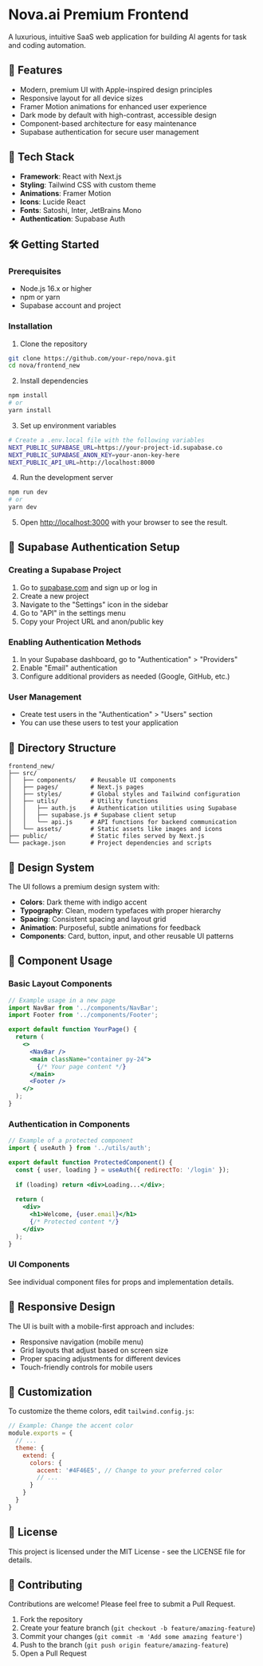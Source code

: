 # Nova.ai Premium Frontend

A luxurious, intuitive SaaS web application for building AI agents for task and coding automation.

## 🚀 Features

- Modern, premium UI with Apple-inspired design principles
- Responsive layout for all device sizes
- Framer Motion animations for enhanced user experience
- Dark mode by default with high-contrast, accessible design
- Component-based architecture for easy maintenance
- Supabase authentication for secure user management

## 🧱 Tech Stack

- **Framework**: React with Next.js
- **Styling**: Tailwind CSS with custom theme
- **Animations**: Framer Motion
- **Icons**: Lucide React
- **Fonts**: Satoshi, Inter, JetBrains Mono
- **Authentication**: Supabase Auth

## 🛠️ Getting Started

### Prerequisites

- Node.js 16.x or higher
- npm or yarn
- Supabase account and project

### Installation

1. Clone the repository
```bash
git clone https://github.com/your-repo/nova.git
cd nova/frontend_new
```

2. Install dependencies
```bash
npm install
# or
yarn install
```

3. Set up environment variables
```bash
# Create a .env.local file with the following variables
NEXT_PUBLIC_SUPABASE_URL=https://your-project-id.supabase.co
NEXT_PUBLIC_SUPABASE_ANON_KEY=your-anon-key-here
NEXT_PUBLIC_API_URL=http://localhost:8000
```

4. Run the development server
```bash
npm run dev
# or
yarn dev
```

5. Open [http://localhost:3000](http://localhost:3000) with your browser to see the result.

## 🔐 Supabase Authentication Setup

### Creating a Supabase Project

1. Go to [supabase.com](https://supabase.com) and sign up or log in
2. Create a new project
3. Navigate to the "Settings" icon in the sidebar
4. Go to "API" in the settings menu
5. Copy your Project URL and anon/public key

### Enabling Authentication Methods

1. In your Supabase dashboard, go to "Authentication" > "Providers"
2. Enable "Email" authentication
3. Configure additional providers as needed (Google, GitHub, etc.)

### User Management

- Create test users in the "Authentication" > "Users" section
- You can use these users to test your application

## 🧩 Directory Structure

```
frontend_new/
├── src/
│   ├── components/    # Reusable UI components
│   ├── pages/         # Next.js pages
│   ├── styles/        # Global styles and Tailwind configuration
│   ├── utils/         # Utility functions
│   │   ├── auth.js    # Authentication utilities using Supabase
│   │   ├── supabase.js # Supabase client setup
│   │   └── api.js     # API functions for backend communication
│   └── assets/        # Static assets like images and icons
├── public/            # Static files served by Next.js
└── package.json       # Project dependencies and scripts
```

## 🎨 Design System

The UI follows a premium design system with:

- **Colors**: Dark theme with indigo accent
- **Typography**: Clean, modern typefaces with proper hierarchy
- **Spacing**: Consistent spacing and layout grid
- **Animation**: Purposeful, subtle animations for feedback
- **Components**: Card, button, input, and other reusable UI patterns

## 🔄 Component Usage

### Basic Layout Components

```jsx
// Example usage in a new page
import NavBar from '../components/NavBar';
import Footer from '../components/Footer';

export default function YourPage() {
  return (
    <>
      <NavBar />
      <main className="container py-24">
        {/* Your page content */}
      </main>
      <Footer />
    </>
  );
}
```

### Authentication in Components

```jsx
// Example of a protected component
import { useAuth } from '../utils/auth';

export default function ProtectedComponent() {
  const { user, loading } = useAuth({ redirectTo: '/login' });
  
  if (loading) return <div>Loading...</div>;
  
  return (
    <div>
      <h1>Welcome, {user.email}</h1>
      {/* Protected content */}
    </div>
  );
}
```

### UI Components

See individual component files for props and implementation details.

## 📱 Responsive Design

The UI is built with a mobile-first approach and includes:

- Responsive navigation (mobile menu)
- Grid layouts that adjust based on screen size
- Proper spacing adjustments for different devices
- Touch-friendly controls for mobile users

## 🔧 Customization

To customize the theme colors, edit `tailwind.config.js`:

```js
// Example: Change the accent color
module.exports = {
  // ...
  theme: {
    extend: {
      colors: {
        accent: '#4F46E5', // Change to your preferred color
        // ...
      }
    }
  }
}
```

## 📄 License

This project is licensed under the MIT License - see the LICENSE file for details.

## 🤝 Contributing

Contributions are welcome! Please feel free to submit a Pull Request.

1. Fork the repository
2. Create your feature branch (`git checkout -b feature/amazing-feature`)
3. Commit your changes (`git commit -m 'Add some amazing feature'`)
4. Push to the branch (`git push origin feature/amazing-feature`)
5. Open a Pull Request 